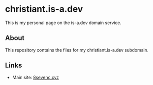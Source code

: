 # christiant.is-a.dev

This is my personal page on the is-a.dev domain service.

## About
This repository contains the files for my christiant.is-a.dev subdomain.

## Links
- Main site: [8sevenc.xyz](https://8sevenc.xyz)